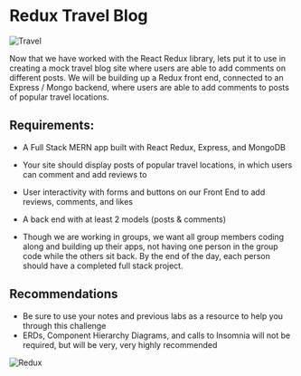 # Redux Travel Blog

![Travel](https://wttc.org/DesktopModules/MVC/NewsArticleList/images/141_20201013185512_Consumer%20Survey%20Finds%2070%20Percent%20of%20Travelers%20Plan%20to%20Holiday%20in%202021.jpg)

Now that we have worked with the React Redux library, lets put it to use in creating a mock travel blog site where users are able to add comments on different posts. We will be building up a Redux front end, connected to an Express / Mongo backend, where users are able to add comments to posts of popular travel locations.

## Requirements:

- A Full Stack MERN app built with React Redux, Express, and MongoDB
- Your site should display posts of popular travel locations, in which users can comment and add reviews to
- User interactivity with forms and buttons on our Front End to add reviews, comments, and likes
- A back end with at least 2 models (posts & comments)

- Though we are working in groups, we want all group members coding along and building up their apps, not having one person in the group code while the others sit back. By the end of the day, each person should have a completed full stack project. 

## Recommendations

- Be sure to use your notes and previous labs as a resource to help you through this challenge
- ERDs, Component Hierarchy Diagrams, and calls to Insomnia will not be required, but will be very, very highly recommended

![Redux](https://blog.codecentric.de/files/2017/12/Bildschirmfoto-2017-12-01-um-08.53.32.png)
